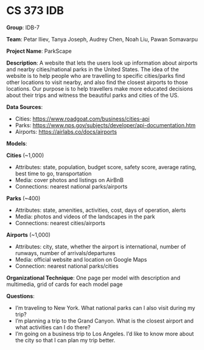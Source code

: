 # CS 373 IDB

**Group**: IDB-7

**Team**: Petar Iliev, Tanya Joseph, Audrey Chen, Noah Liu, Pawan Somavarpu

**Project Name**: ParkScape 

**Description**: A website that lets the users look up information about airports and nearby cities/national parks in the United States. The idea of the website is to help people who are travelling to specific cities/parks find other locations to visit nearby, and also find the closest airports to those locations. Our purpose is to help travellers make more educated decisions about their trips and witness the beautiful parks and cities of the US. 

**Data Sources**:

* Cities: https://www.roadgoat.com/business/cities-api
* Parks: https://www.nps.gov/subjects/developer/api-documentation.htm
* Airports: https://airlabs.co/docs/airports

**Models**:

**Cities** (~1,000)
* Attributes: state, population, budget score, safety score, average rating, best time to go, transportation
* Media: cover photos and listings on AirBnB
* Connections: nearest national parks/airports

**Parks** (~400)
* Attributes: state, amenities, activities, cost, days of operation, alerts
* Media: photos and videos of the landscapes in the park 
* Connections: nearest cities/airports

**Airports** (~1,000)
* Attributes: city, state, whether the airport is international, number of runways, number of arrivals/departures
* Media: official website and location on Google Maps
* Connection: nearest national parks/cities

**Organizational Technique**: One page per model with description and multimedia, grid of cards for each model page

**Questions**:
* I’m traveling to New York. What national parks can I also visit during my trip?
* I’m planning a trip to the Grand Canyon. What is the closest airport and what activities can I do there? 
* I’m going on a business trip to Los Angeles. I’d like to know more about the city so that I can plan my trip better. 

